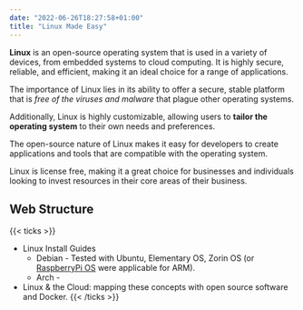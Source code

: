 ```yaml
---
date: "2022-06-26T18:27:58+01:00"
title: "Linux Made Easy"
---
```


**Linux** is an open-source operating system that is used in a variety of devices, from embedded systems to cloud computing. It is highly secure, reliable, and efficient, making it an ideal choice for a range of applications.

The importance of Linux lies in its ability to offer a secure, stable platform that is *free of the viruses and malware* that plague other operating systems.

Additionally, Linux is highly customizable, allowing users to **tailor the operating system** to their own needs and preferences. 

The open-source nature of Linux makes it easy for developers to create applications and tools that are compatible with the operating system. 
 
Linux is license free, making it a great choice for businesses and individuals looking to invest resources in their core areas of their business.

## Web Structure

{{< ticks >}}
* Linux Install Guides
    * Debian - Tested with Ubuntu, Elementary OS, Zorin OS (or [RaspberryPi OS](https://jalcocert.github.io/RPi/) were applicable for ARM).
    * Arch - 
* Linux & the Cloud: mapping these concepts with open source software and Docker.
{{< /ticks >}}